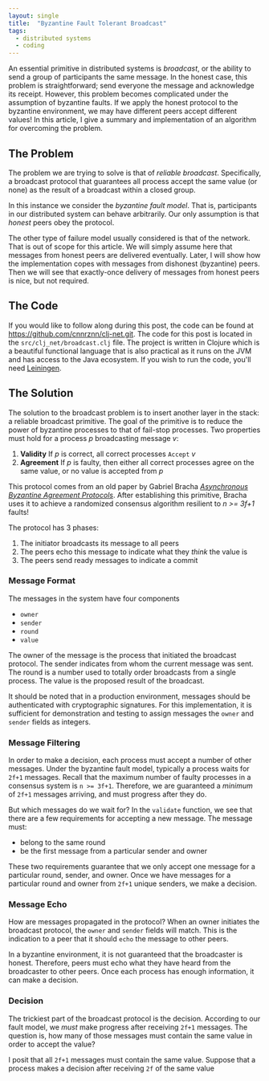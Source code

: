 ```yaml
---
layout: single
title:  "Byzantine Fault Tolerant Broadcast"
tags:
  - distributed systems
  - coding
---
```


An essential primitive in distributed systems is _broadcast_, or the ability to send a group of participants the same message.
In the honest case, this problem is straightforward; send everyone the message and acknowledge its receipt.
However, this problem becomes complicated under the assumption of byzantine faults.
If we apply the honest protocol to the byzantine environment, we may have different peers accept different values!
In this article, I give a summary and implementation of an algorithm for overcoming the problem.

## The Problem
The problem we are trying to solve is that of _reliable broadcast_.
Specifically, a broadcast protocol that guarantees all process accept the same value (or none) as the result of a broadcast within a closed group.

In this instance we consider the _byzantine fault model_.
That is, participants in our distributed system can behave arbitrarily.
Our only assumption is that _honest_ peers obey the protocol.

The other type of failure model usually considered is that of the network.
That is out of scope for this article.
We will simply assume here that messages from honest peers are delivered eventually.
Later, I will show how the implementation copes with messages from dishonest (byzantine) peers.
Then we will see that exactly-once delivery of messages from honest peers is nice, but not required.

## The Code
If you would like to follow along during this post, the code can be found at https://github.com/cnnrznn/clj-net.git.
The code for this post is located in the `src/clj_net/broadcast.clj` file.
The project is written in Clojure which is a beautiful functional language that is also practical as it runs on the JVM and has access to the Java ecosystem.
If you wish to run the code, you'll need [Leiningen](https://leiningen.org/).

## The Solution
The solution to the broadcast problem is to insert another layer in the stack: a reliable broadcast primitive.
The goal of the primitive is to reduce the power of byzantine processes to that of fail-stop processes.
Two properties must hold for a process _p_ broadcasting message *v*:

1. **Validity** If *p* is correct, all correct processes `Accept` *v*
2. **Agreement** If *p* is faulty, then either all correct processes agree on the same value, or no value is accepted from *p*

This protocol comes from an old paper by Gabriel Bracha _[Asynchronous Byzantine Agreement Protocols](https://core.ac.uk/download/pdf/82523202.pdf)_.
After establishing this primitive, Bracha uses it to achieve a randomized consensus algorithm resilient to *n >= 3f+1* faults!

The protocol has 3 phases:
1. The initiator broadcasts its message to all peers
2. The peers echo this message to indicate what they *think* the value is
3. The peers send ready messages to indicate a commit

### Message Format
The messages in the system have four components
* `owner`
* `sender`
* `round`
* `value`

The owner of the message is the process that initiated the broadcast protocol.
The sender indicates from whom the current message was sent.
The round is a number used to totally order broadcasts from a single process.
The value is the proposed result of the broadcast.

It should be noted that in a production environment, messages should be authenticated with cryptographic signatures.
For this implementation, it is sufficient for demonstration and testing to assign messages the `owner` and `sender` fields as integers.

### Message Filtering
In order to make a decision, each process must accept a number of other messages.
Under the byzantine fault model, typically a process waits for `2f+1` messages.
Recall that the maximum number of faulty processes in a consensus system is `n >= 3f+1`.
Therefore, we are guaranteed a _minimum_ of `2f+1` messages arriving, and must progress after they do.

But which messages do we wait for?
In the `validate` function, we see that there are a few requirements for accepting a new message.
The message must:
* belong to the same round
* be the first message from a particular sender and owner

These two requirements guarantee that we only accept one message for a particular round, sender, and owner.
Once we have messages for a particular round and owner from `2f+1` unique senders, we make a decision.

### Message Echo
How are messages propagated in the protocol?
When an owner initiates the broadcast protocol, the `owner` and `sender` fields will match.
This is the indication to a peer that it should `echo` the message to other peers.

In a byzantine environment, it is not guaranteed that the broadcaster is honest.
Therefore, peers must echo what they have heard from the broadcaster to other peers.
Once each process has enough information, it can make a decision.

### Decision
The trickiest part of the broadcast protocol is the decision.
According to our fault model, we _must_ make progress after receiving `2f+1` messages.
The question is, how many of those messages must contain the same value in order to accept the value?

I posit that all `2f+1` messages must contain the same value.
Suppose that a process makes a decision after receiving `2f` of the same value
